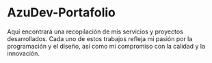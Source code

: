 # AzuDev-Portafolio
Aquí encontrará una recopilación de mis servicios y proyectos desarrollados. Cada uno de estos trabajos refleja mi pasión por la programación y el diseño, así como mi compromiso con la calidad y la innovación.
